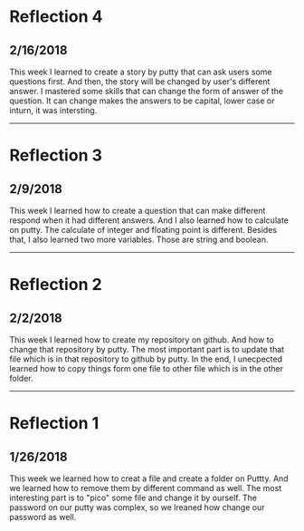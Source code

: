 # Reflection 4
## 2/16/2018
This week I learned to create a story by putty that can ask users some questions first. And then, the story will be changed by user's different answer. I mastered some skills that can change the form of answer of the question. It can change makes the answers to be capital, lower case or inturn, it was intersting.


---


# Reflection 3
## 2/9/2018
This week I learned how to create a question that can make different respond when it had different answers. And I also learned how to calculate on putty. The calculate of integer and floating point is different. Besides that, I also learned two more variables. Those are string and boolean.


---


# Reflection 2
## 2/2/2018
This week I learned how to create my repository on github. And how to change that repository by putty. The most important part is to update that file which is in that repository to github by putty. In the end, I unecpected learned how to copy things form one file to other file which is in the other folder.


---


# Reflection 1
## 1/26/2018
This week we learned how to creat a file and create a folder on Puttty. And we learned how to remove them by different command as well. The most interesting part is to "pico" some file and change it by ourself. The password on our putty was complex, so we lreaned how change our password as well. 



